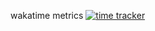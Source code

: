 wakatime metrics
[![time tracker](https://wakatime.com/badge/github/kkouomeu/1kevinson.svg)](https://wakatime.com/badge/github/kkouomeu/1kevinson)


